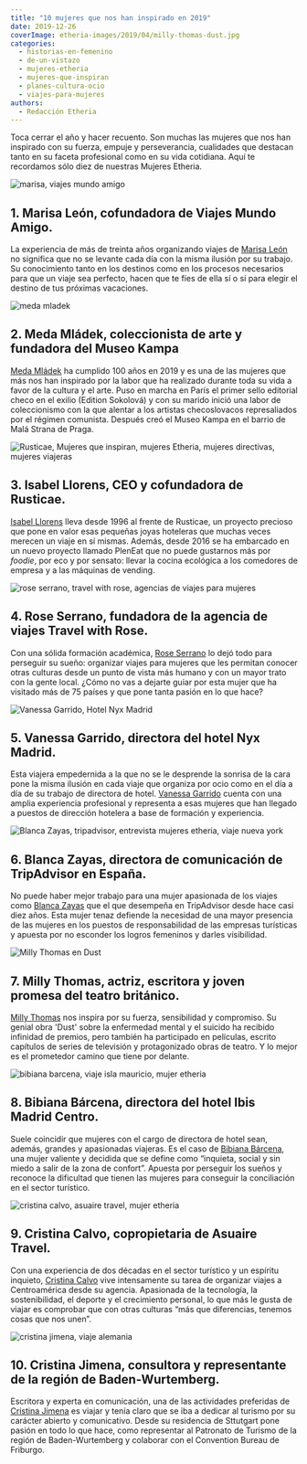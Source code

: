 ```yaml
---
title: "10 mujeres que nos han inspirado en 2019"
date: 2019-12-26
coverImage: etheria-images/2019/04/milly-thomas-dust.jpg
categories: 
  - historias-en-femenino
  - de-un-vistazo
  - mujeres-etheria
  - mujeres-que-inspiran
  - planes-cultura-ocio
  - viajes-para-mujeres
authors: 
  - Redacción Etheria
---
```


Toca cerrar el año y hacer recuento. Son muchas las mujeres que nos han inspirado con su 
fuerza, empuje y perseverancia, cualidades que destacan tanto en su faceta profesional 
como en su vida cotidiana. Aquí te recordamos sólo diez de nuestras Mujeres Etheria. 

![marisa, viajes mundo amigo](etheria-images/2019/03/marisa-viajes-mundo-amigo.jpg "Marisa León de Viajes Mundo Amigo.")

## 1\. Marisa León, cofundadora de Viajes Mundo Amigo.

La experiencia de más de treinta años organizando viajes de [Marisa 
León](https://etheriamagazine.com/2019/03/18/marisa-de-leon-cofundadora-de-viajes-mundo-amigo/) 
no significa que no se levante cada día con la misma ilusión por su trabajo. Su 
conocimiento tanto en los destinos como en los procesos necesarios para que un viaje sea 
perfecto, hacen que te fíes de ella sí o sí para elegir el destino de tus próximas 
vacaciones. 

![meda mladek](etheria-images/2019/08/meda-mladek-apertura.jpg "Meda Mládek, colecionista de arte, mecenas y fundadora del Museo Kampa")

## 2\. Meda Mládek, coleccionista de arte y fundadora del Museo Kampa

[Meda 
Mládek](https://etheriamagazine.com/2019/08/13/meda-mladek-cumpliria-cien-anos-museo-kampa-praga/) 
ha cumplido 100 años en 2019 y es una de las mujeres que más nos han inspirado por la 
labor que ha realizado durante toda su vida a favor de la cultura y el arte. Puso en 
marcha en París el primer sello editorial checo en el exilio (Edition Sokolová) y con su 
marido inició una labor de coleccionismo con la que alentar a los artistas checoslovacos 
represaliados por el régimen comunista. Después creó el Museo Kampa en el barrio de Malá 
Strana de Praga. 

![Rusticae, Mujeres que inspiran, mujeres Etheria, mujeres directivas, mujeres viajeras](etheria-images/2019/01/Isabel-Llorens-Grecia.jpg "Isabel Llorens, cofundadora de Rusticae.")

## 3\. Isabel Llorens, CEO y cofundadora de Rusticae.

[Isabel 
Llorens](https://etheriamagazine.com/2019/01/21/isabel-llorens-rusticae-mujer-etheria/) 
lleva desde 1996 al frente de Rusticae, un proyecto precioso que pone en valor esas 
pequeñas joyas hoteleras que muchas veces merecen un viaje en sí mismas. Además, desde 
2016 se ha embarcado en un nuevo proyecto llamado PlenEat que no puede gustarnos más por 
_foodie_, por eco y por sensato: llevar la cocina ecológica a los comedores de empresa y 
a las máquinas de vending. 

![rose serrano, travel with rose, agencias de viajes para mujeres](etheria-images/2019/02/travel-with-rose-china.jpg "Rose Serrano en China.")

## 4\. Rose Serrano, fundadora de la agencia de viajes Travel with Rose.

Con una sólida formación académica, [Rose 
Serrano](https://etheriamagazine.com/2019/02/11/rose-serrano-agencias-viajes-mujeres-etheria/) 
lo dejó todo para perseguir su sueño: organizar viajes para mujeres que les permitan 
conocer otras culturas desde un punto de vista más humano y con un mayor trato con la 
gente local. ¿Cómo no vas a dejarte guiar por esta mujer que ha visitado más de 75 
países y que pone tanta pasión en lo que hace? 

![Vanessa Garrido, Hotel Nyx Madrid](etheria-images/2019/05/Vanessa-Garrido-Hotel-Nyx-Madrid-3.jpg "Vanessa Garrido en el Hotel Nyx de Madrid.")

## 5\. Vanessa Garrido, directora del hotel Nyx Madrid.

Esta viajera empedernida a la que no se le desprende la sonrisa de la cara pone la misma 
ilusión en cada viaje que organiza por ocio como en el día a día de su trabajo de 
directora de hotel. [Vanessa 
Garrido](https://etheriamagazine.com/2019/05/27/vanessa-garrido-directora-de-nyx-madrid/) 
cuenta con una amplia experiencia profesional y representa a esas mujeres que han 
llegado a puestos de dirección hotelera a base de formación y experiencia. 

![Blanca Zayas, tripadvisor, entrevista mujeres etheria, viaje nueva york](etheria-images/2019/05/blanca-zayas-apertura.jpg "Blanca Zayas en Nueva York.")

## 6\. Blanca Zayas, directora de comunicación de TripAdvisor en España.

No puede haber mejor trabajo para una mujer apasionada de los viajes como [Blanca 
Zayas](https://etheriamagazine.com/2019/05/13/mujer-etheria-blanca-zayas-directora-comunicacion-trip-advisor/) 
que el que desempeña en TripAdvisor desde hace casi diez años. Esta mujer tenaz defiende 
la necesidad de una mayor presencia de las mujeres en los puestos de responsabilidad de 
las empresas turísticas y apuesta por no esconder los logros femeninos y darles 
visibilidad. 

![Milly Thomas en Dust](etheria-images/2019/04/milly-thomas-dust.jpg "Milly Thomas en Dust, Soho Theatre-Londres. © The Other Richard")

## 7\. Milly Thomas, actriz, escritora y joven promesa del teatro británico.

[Milly Thomas](https://etheriamagazine.com/2019/04/22/milly-thomas-entrevista/) nos 
inspira por su fuerza, sensibilidad y compromiso. Su genial obra 'Dust' sobre la 
enfermedad mental y el suicido ha recibido infinidad de premios, pero también ha 
participado en películas, escrito capítulos de series de televisión y protagonizado 
obras de teatro. Y lo mejor es el prometedor camino que tiene por delante. 

![bibiana barcena, viaje isla mauricio, mujer etheria](etheria-images/2019/05/Bibiana-Barcena-pointe-esny-mauritius.jpg "Viaje a Isla Mauricio de Bibiana Barcena.")

## 8\. Bibiana Bárcena, directora del hotel Ibis Madrid Centro.

Suele coincidir que mujeres con el cargo de directora de hotel sean, además, grandes y 
apasionadas viajeras. Es el caso de [Bibiana 
Bárcena](https://etheriamagazine.com/2019/05/21/mujer-etheria-bibiana-barcena/), una 
mujer valiente y decidida que se define como “inquieta, social y sin miedo a salir de la 
zona de confort”. Apuesta por perseguir los sueños y reconoce la dificultad que tienen 
las mujeres para conseguir la conciliación en el sector turístico. 

![cristina calvo, asuaire travel, mujer etheria](etheria-images/2019/01/cristina-calvo-mujer-etheria.jpeg "Cristina Calvo de Asuaire Travel.")

## 9\. Cristina Calvo, copropietaria de Asuaire Travel.

Con una experiencia de dos décadas en el sector turístico y un espíritu inquieto, [Cristina 
Calvo](https://etheriamagazine.com/2019/01/07/cristina-calvo-de-asuaire-travel/) vive 
intensamente su tarea de organizar viajes a Centroamérica desde su agencia. Apasionada 
de la tecnología, la sostenibilidad, el deporte y el crecimiento personal, lo que más le 
gusta de viajar es comprobar que con otras culturas “más que diferencias, tenemos cosas 
que nos unen”. 

![cristina jimena, viaje alemania](etheria-images/2019/08/2-cristina-jimena-heidelberg.jpg "Cristina Jiménez en Heidelberg (Alemania).")

## 10\. Cristina Jimena, consultora y representante de la región de Baden-Wurtemberg.

Escritora y experta en comunicación, una de las actividades preferidas de [Cristina 
Jimena](https://etheriamagazine.com/2019/09/02/cristina-jimena-viajera-mujer-etheria/) 
es viajar y tenía claro que se iba a dedicar al turismo por su carácter abierto y 
comunicativo. Desde su residencia de Sttutgart pone pasión en todo lo que hace, como 
representar al Patronato de Turismo de la región de Baden-Wurtemberg y colaborar con el 
Convention Bureau de Friburgo.
